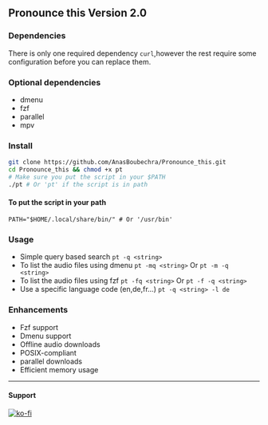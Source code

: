 ## Pronounce this Version 2.0

### Dependencies
There is only one required dependency `curl`,however the rest require some
configuration before you can replace them.

### Optional dependencies
* dmenu
* fzf
* parallel 
* mpv

### Install

```sh
git clone https://github.com/AnasBoubechra/Pronounce_this.git
cd Pronounce_this && chmod +x pt
# Make sure you put the script in your $PATH
./pt # Or 'pt' if the script is in path
```

#### To put the script in your path 
```
PATH="$HOME/.local/share/bin/" # Or '/usr/bin'
```
### Usage

* Simple query based search `pt -q <string>`
* To list the audio files using dmenu  `pt -mq <string>` Or `pt -m -q <string>`
* To list the audio files using fzf  `pt -fq <string>` Or `pt -f -q <string>`
* Use a specific language code (en,de,fr...) `pt -q <string> -l de`

### Enhancements

* Fzf support
* Dmenu support
* Offline audio downloads
* POSIX-compliant 
* parallel downloads 
* Efficient memory usage
---


#### Support
[![ko-fi](https://ko-fi.com/img/githubbutton_sm.svg)](https://ko-fi.com/Q5Q2EA2RO)
